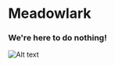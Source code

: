 # Meadowlark

### We're here to do nothing!

![Alt text](https://github.com/evturn/meadowlark-node/blob/master/public/img/deathquarium.jpg)